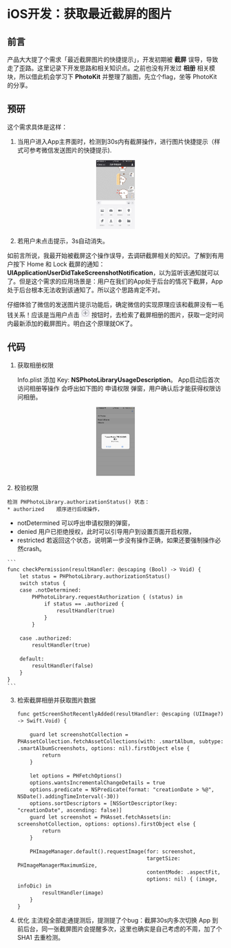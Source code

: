 # iOS开发：获取最近截屏的图片

## 前言
产品大大提了个需求「最近截屏图片的快捷提示」，开发初期被 **截屏** 误导，导致走了歪路。这里记录下开发思路和相关知识点。之前也没有开发过 **相册** 相关模块，所以借此机会学习下 **PhotoKit** 并整理了脑图，先立个flag，坐等 PhotoKit 的分享。

## 预研
这个需求具体是这样：

1. 当用户进入App主界面时，检测到30s内有截屏操作，进行图片快捷提示（样式可参考微信发送图片的快捷提示).
<p align="center">
	<img src="https://github.com/melody5417/Photos/blob/master/Resources/wechatDemo.jpg" width="90" height="160">
</p>
	
2. 若用户未点击提示，3s自动消失。

如前言所说，我最开始被截屏这个操作误导，去调研截屏相关的知识。了解到有用户按下 Home 和 Lock 截屏的通知： **UIApplicationUserDidTakeScreenshotNotification**，以为监听该通知就可以了。但是这个需求的应用场景是：用户在我们的App处于后台的情况下截屏，App处于后台根本无法收到该通知了。所以这个思路肯定不对。

仔细体验了微信的发送图片提示功能后，确定微信的实现原理应该和截屏没有一毛钱关系！应该是当用户点击 <img src="https://github.com/melody5417/Photos/blob/master/Resources/wechatSendButton.jpg" width="20" height="20"> 按钮时，去检索了截屏相册的图片，获取一定时间内最新添加的截屏图片。明白这个原理就OK了。

## 代码
1. 获取相册权限

	Info.plist 添加 Key: **NSPhotoLibraryUsageDescription**。 App启动后首次访问相册等操作 会呼出如下图的 申请权限 弹窗，用户确认后才能获得权限访问相册。
<p align="center">
	<img src="https://github.com/melody5417/Photos/blob/master/Resources/requestPermission.jpg" width="90" height="160">
</p>
2. 校验权限

	检测 PHPhotoLibrary.authorizationStatus() 状态：
	* authorized    顺序进行后续操作， 
   * notDetermined 可以呼出申请权限的弹窗，
   * denied        用户已拒绝授权，此时可以引导用户到设置页面开启权限，
   * restricted    若返回这个状态，说明第一步没有操作正确，如果还要强制操作必然crash。

	```
	func checkPermission(resultHandler: @escaping (Bool) -> Void) {
        let status = PHPhotoLibrary.authorizationStatus()
        switch status {
        case .notDetermined:
            PHPhotoLibrary.requestAuthorization { (status) in
                if status == .authorized {
                    resultHandler(true)
                }
            }

        case .authorized:
            resultHandler(true)

        default:
            resultHandler(false)
        }
    }
	```

3. 检索截屏相册并获取图片数据

	```
	func getScreenShotRecentlyAdded(resultHandler: @escaping (UIImage?) -> Swift.Void) {

        guard let screenshotCollection = PHAssetCollection.fetchAssetCollections(with: .smartAlbum, subtype: .smartAlbumScreenshots, options: nil).firstObject else {
            return
        }

        let options = PHFetchOptions()
        options.wantsIncrementalChangeDetails = true
        options.predicate = NSPredicate(format: "creationDate > %@", NSDate().addingTimeInterval(-30))
        options.sortDescriptors = [NSSortDescriptor(key: "creationDate", ascending: false)]
        guard let screenshot = PHAsset.fetchAssets(in: screenshotCollection, options: options).firstObject else {
            return
        }

        PHImageManager.default().requestImage(for: screenshot,
                                              targetSize: PHImageManagerMaximumSize,
                                              contentMode: .aspectFit,
                                              options: nil) { (image, infoDic) in
            resultHandler(image)
        }
    }
	```

4. 优化
	主流程全部走通提测后，提测提了个bug：截屏30s内多次切换 App 到前后台，同一张截屏图片会提醒多次，这里也确实是自己考虑的不周，加了个 SHA1 去重检测。

